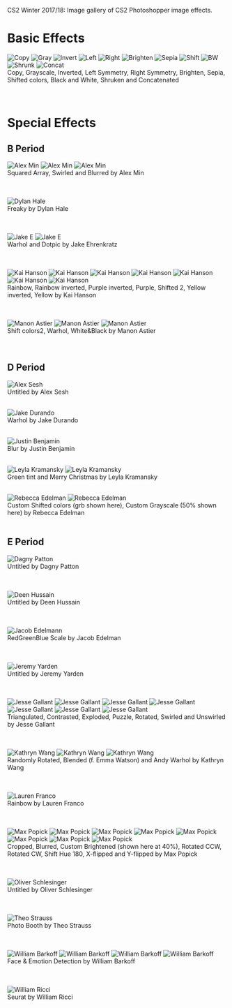 CS2 Winter 2017/18: Image gallery of CS2 Photoshopper image effects.

# Basic Effects
![Copy](https://raw.githubusercontent.com/daltonschool/Photoshopper/master/_PS_CS2_E_effects/jergens_new.jpg)
![Gray](https://raw.githubusercontent.com/daltonschool/Photoshopper/master/_PS_CS2_E_effects/jacobe_gray.jpg)
![Invert](https://raw.githubusercontent.com/daltonschool/Photoshopper/master/_PS_CS2_E_effects/jacobe_invertColors.jpg)
![Left](https://raw.githubusercontent.com/daltonschool/Photoshopper/master/_PS_CS2_E_effects/jacobe_makeLeftSym.jpg)
![Right](https://raw.githubusercontent.com/daltonschool/Photoshopper/master/_PS_CS2_E_effects/jacobe_makeRightSym.jpg)
![Brighten](https://raw.githubusercontent.com/daltonschool/Photoshopper/master/_PS_CS2_E_effects/jacobr_brighten.jpg)
![Sepia](https://raw.githubusercontent.com/daltonschool/Photoshopper/master/_PS_CS2_E_effects/jacobe_makeSepia.jpg)
![Shift](https://raw.githubusercontent.com/daltonschool/Photoshopper/master/_PS_CS2_E_effects/jacobe_shiftcolor.jpg)
![BW](https://raw.githubusercontent.com/daltonschool/Photoshopper/master/_PS_CS2_E_effects/bw.jpg)
![Shrunk](https://raw.githubusercontent.com/daltonschool/Photoshopper/master/_PS_CS2_E_effects/shrunk.jpg)
![Concat](https://raw.githubusercontent.com/daltonschool/Photoshopper/master/_PS_CS2_E_effects/jacobe_concatenate.jpg)
<br>Copy, Grayscale, Inverted, Left Symmetry, Right Symmetry, Brighten, Sepia, Shifted colors, Black and White, Shruken and Concatenated<br><br><br>

# Special Effects
## B Period
![Alex Min](https://raw.githubusercontent.com/daltonschool/Photoshopper/master/_PS_CS2_B_effects/alexmin_squareArray.jpg)
![Alex Min](https://raw.githubusercontent.com/daltonschool/Photoshopper/master/_PS_CS2_B_effects/alexmin_swirl.jpg)
![Alex Min](https://raw.githubusercontent.com/daltonschool/Photoshopper/master/_PS_CS2_B_effects/alexmin_blur.jpg)
<br>Squared Array, Swirled and Blurred by Alex Min<br><br><br> 

![Dylan Hale](https://raw.githubusercontent.com/daltonschool/Photoshopper/master/_PS_CS2_B_effects/dylanhale_freaky.jpg)
<br>Freaky by Dylan Hale<br><br><br> 

![Jake E](https://raw.githubusercontent.com/daltonschool/Photoshopper/master/_PS_CS2_B_effects/jakee_Warhol.jpg)
![Jake E](https://raw.githubusercontent.com/daltonschool/Photoshopper/master/_PS_CS2_B_effects/jakee_dotpic.jpg)
<br>Warhol and Dotpic by Jake Ehrenkratz<br><br><br> 

![Kai Hanson](https://raw.githubusercontent.com/daltonschool/Photoshopper/master/_PS_CS2_B_effects/kai_hanson_rainbowMe.jpg)
![Kai Hanson](https://raw.githubusercontent.com/daltonschool/Photoshopper/master/_PS_CS2_B_effects/kaihanson_rainbowInvertedMe.jpg)
![Kai Hanson](https://raw.githubusercontent.com/daltonschool/Photoshopper/master/_PS_CS2_B_effects/kai_purpleInvertedMe.jpg)
![Kai Hanson](https://raw.githubusercontent.com/daltonschool/Photoshopper/master/_PS_CS2_B_effects/kai_purpleMe.jpg)
![Kai Hanson](https://raw.githubusercontent.com/daltonschool/Photoshopper/master/_PS_CS2_B_effects/kai_shiftedMe2.jpg)
![Kai Hanson](https://raw.githubusercontent.com/daltonschool/Photoshopper/master/_PS_CS2_B_effects/kai_yellowInvertMe.jpg)
![Kai Hanson](https://raw.githubusercontent.com/daltonschool/Photoshopper/master/_PS_CS2_B_effects/kai_yellowMe.jpg)
<br>Rainbow, Rainbow inverted, Purple inverted, Purple, Shifted 2, Yellow inverted, Yellow by Kai Hanson<br><br><br> 

![Manon Astier](https://raw.githubusercontent.com/daltonschool/Photoshopper/master/_PS_CS2_B_effects/manon_shiftColors2_photo.jpg)
![Manon Astier](https://raw.githubusercontent.com/daltonschool/Photoshopper/master/_PS_CS2_B_effects/manon_warhol_photo.jpg)
![Manon Astier](https://raw.githubusercontent.com/daltonschool/Photoshopper/master/_PS_CS2_B_effects/manon_wb_photo.jpg)
<br>Shift colors2, Warhol, White&Black by Manon Astier<br><br><br> 


## D Period
![Alex Sesh](https://raw.githubusercontent.com/daltonschool/Photoshopper/master/_PS_CS2_D_effects/alexsesh_personalization.jpeg)
<br>Untitled by Alex Sesh<br><br>

![Jake Durando](https://raw.githubusercontent.com/daltonschool/Photoshopper/master/_PS_CS2_D_effects/jakedurando_Warhol.png)
<br>Warhol by Jake Durando<br><br>

![Justin Benjamin](https://raw.githubusercontent.com/daltonschool/Photoshopper/master/_PS_CS2_D_effects/justinbenjamin_blur.jpg)
<br>Blur by Justin Benjamin<br><br>

![Leyla Kramansky](https://raw.githubusercontent.com/daltonschool/Photoshopper/master/_PS_CS2_D_effects/leylak_greentint.jpg)
![Leyla Kramansky](https://raw.githubusercontent.com/daltonschool/Photoshopper/master/_PS_CS2_D_effects/leylak_merryChristmas.jpg)
<br>Green tint and Merry Christmas by Leyla Kramansky<br><br>

![Rebecca Edelman](https://raw.githubusercontent.com/daltonschool/Photoshopper/master/_PS_CS2_D_effects/rebeccaedelman_shiftedColors_custom.jpg)
![Rebecca Edelman](https://raw.githubusercontent.com/daltonschool/Photoshopper/master/_PS_CS2_D_effects/rebeccaedelmangrayscale_50%.jpg)
<br>Custom Shifted colors (grb shown here), Custom Grayscale (50% shown here) by Rebecca Edelman<br><br>


## E Period 
![Dagny Patton](https://raw.githubusercontent.com/daltonschool/Photoshopper/master/_PS_CS2_E_effects/dagneypatton_personalized.jpg)
<br>Untitled by Dagny Patton<br><br><br>

![Deen Hussain](https://raw.githubusercontent.com/daltonschool/Photoshopper/master/_PS_CS2_E_effects/deenhussain_custom.jpg)
<br>Untitled by Deen Hussain<br><br><br>

![Jacob Edelmann](https://raw.githubusercontent.com/daltonschool/Photoshopper/master/_PS_CS2_E_effects/jacobe_redgreenbluescale.jpg)
<br>RedGreenBlue Scale by Jacob Edelman<br><br><br>

![Jeremy Yarden](https://raw.githubusercontent.com/daltonschool/Photoshopper/master/_PS_CS2_E_effects/jeremyyardencustom.jpg)
<br>Untitled by Jeremy Yarden<br><br><br>

![Jesse Gallant](https://raw.githubusercontent.com/daltonschool/Photoshopper/master/_PS_CS2_E_effects/jessegallant_triangulate.jpg)
![Jesse Gallant](https://raw.githubusercontent.com/daltonschool/Photoshopper/master/_PS_CS2_E_effects/jessegallant_contrast.jpg)
![Jesse Gallant](https://raw.githubusercontent.com/daltonschool/Photoshopper/master/_PS_CS2_E_effects/jessegallant_explode.jpg)
![Jesse Gallant](https://raw.githubusercontent.com/daltonschool/Photoshopper/master/_PS_CS2_E_effects/jessegallant_puzzle.jpg)
![Jesse Gallant](https://raw.githubusercontent.com/daltonschool/Photoshopper/master/_PS_CS2_E_effects/jessegallant_rotate.jpg)
![Jesse Gallant](https://raw.githubusercontent.com/daltonschool/Photoshopper/master/_PS_CS2_E_effects/jessegallant_swirl.jpg)
![Jesse Gallant](https://raw.githubusercontent.com/daltonschool/Photoshopper/master/_PS_CS2_E_effects/jessegallant_unswirl.jpg)
<br>Triangulated, Contrasted, Exploded, Puzzle, Rotated, Swirled and Unswirled by Jesse Gallant<br><br><br>

![Kathryn Wang](https://raw.githubusercontent.com/daltonschool/Photoshopper/master/_PS_CS2_E_effects/kathrynwang_rotated.jpg)
![Kathryn Wang](https://raw.githubusercontent.com/daltonschool/Photoshopper/master/_PS_CS2_E_effects/kathrynwang_blendedImage.jpg)
![Kathryn Wang](https://raw.githubusercontent.com/daltonschool/Photoshopper/master/_PS_CS2_E_effects/kathrynwang_AndyWarholImage.jpg)
<br>Randomly Rotated, Blended (f. Emma Watson) and Andy Warhol by Kathryn Wang<br><br><br>

![Lauren Franco](https://raw.githubusercontent.com/daltonschool/Photoshopper/master/_PS_CS2_E_effects/laurenfranco_rainbowImage.jpg)
<br>Rainbow by Lauren Franco<br><br><br>

![Max Popick](https://raw.githubusercontent.com/daltonschool/Photoshopper/master/_PS_CS2_E_effects/maxpopick_jergens_cropped_x_0-100_and_y_0-100.jpg)
![Max Popick](https://raw.githubusercontent.com/daltonschool/Photoshopper/master/_PS_CS2_E_effects/maxpopick_jergens_blur.jpg)
![Max Popick](https://raw.githubusercontent.com/daltonschool/Photoshopper/master/_PS_CS2_E_effects/maxpopick_jergens_bright_40.0%.jpg)
![Max Popick](https://raw.githubusercontent.com/daltonschool/Photoshopper/master/_PS_CS2_E_effects/maxpopick_jergens_rotated_CCW.jpg)
![Max Popick](https://raw.githubusercontent.com/daltonschool/Photoshopper/master/_PS_CS2_E_effects/maxpopick_jergens_rotated_CW.jpg)
![Max Popick](https://raw.githubusercontent.com/daltonschool/Photoshopper/master/_PS_CS2_E_effects/maxpopick_jergens_shift_hue_180.0.jpg)
![Max Popick](https://raw.githubusercontent.com/daltonschool/Photoshopper/master/_PS_CS2_E_effects/maxpopick_jergens_x_flipped.jpg)
![Max Popick](https://raw.githubusercontent.com/daltonschool/Photoshopper/master/_PS_CS2_E_effects/maxpopick_jergens_y_flipped.jpg)
<br>Cropped, Blurred, Custom Brightened (shown here at 40%), Rotated CCW, Rotated CW, Shift Hue 180, X-flipped and Y-flipped by Max Popick<br><br><br>

![Oliver Schlesinger](https://raw.githubusercontent.com/daltonschool/Photoshopper/master/_PS_CS2_E_effects/oliver.jpg)
<br>Untitled by Oliver Schlesinger<br><br><br>

![Theo Strauss](https://raw.githubusercontent.com/daltonschool/Photoshopper/master/_PS_CS2_E_effects/theo_photoBoothed.jpg)
<br>Photo Booth by Theo Strauss<br><br><br>

![William Barkoff](https://raw.githubusercontent.com/daltonschool/Photoshopper/master/_PS_CS2_E_effects/williambarkoff_faceemotiondetection.png)
![William Barkoff](https://raw.githubusercontent.com/daltonschool/Photoshopper/master/_PS_CS2_E_effects/faces.png)
![William Barkoff](https://raw.githubusercontent.com/daltonschool/Photoshopper/master/_PS_CS2_E_effects/faces_copy.png)
![William Barkoff](https://raw.githubusercontent.com/daltonschool/Photoshopper/master/_PS_CS2_E_effects/faces_copy_2.png)
<br>Face & Emotion Detection by William Barkoff<br><br><br>

![William Ricci](https://raw.githubusercontent.com/daltonschool/Photoshopper/master/_PS_CS2_E_effects/seuratcopy.JPG)
<br>Seurat by William Ricci<br><br><br>



